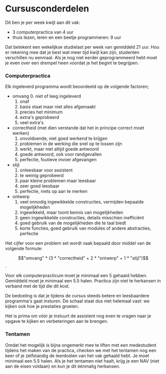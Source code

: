 # Cursusconderdelen

Dit ben je per week kwijt aan dit vak:

* 3 computerpractica van 4 uur
* thuis lezen, leren en een beetje programmeren: 9 uur

Dat betekent een wekelijkse studielast per week van gemiddeld 21 uur. Hou er
rekening mee dat je best wat meer tijd kwijt kan zijn, studenten verschillen nu
eenmaal. Als je nog niet eerder geprogrammeerd hebt moet je even over een
drempel heen voordat je het begint te begrijpen.

### Computerpractica

Elk ingeleverd programma wordt beoordeeld op de volgende factoren;

* omvang
    0. niet of leeg ingeleverd
	1. onaf
	2. basis staat maar niet alles afgemaakt
	3. precies het minimum
	4. extra's geprobeerd
	5. veel extra's
* correctheid (met dien verstande dat het in principe correct moet werken)
	1. onvoldoende, niet goed werkend te krijgen
	2. problemen in de werking die snel op te lossen zijn
	3. werkt, maar niet altijd goede antwoord
	4. goede antwoord, ook voor randgevallen
	5. perfectie, foutieve invoer afgevangen
* stijl
	1. onleesbaar voor assistent
	2. te weinig geprobeerd
	3. paar kleine problemen maar leesbaar
	4. zeer goed leesbaar
	5. perfectie, niets op aan te merken
* ontwerp
	1. veel onnodig ingewikkelde constructies, vermijden bepaalde mogelijkheden
	2. ingewikkeld, maar toont kennis van mogelijkheden
	3. geen ingewikkelde constructies, details misschien inefficiënt
	4. goed gebruik van de mogelijkheden die te taal biedt
	5. korte functies, goed gebruik van modules of andere abstracties, perfectie

Het cijfer voor een problem set wordt vaak bepaald door middel van de volgende
formule:

$$"omvang" * (3 * "correctheid" + 2 * "ontwerp" + 1 * "stijl")$$.

Voor elk computerpracticum moet je minimaal een 5 gehaald hebben. Gemiddeld
moet je minimaal een 5.5 halen. Practica zijn niet te herkansen in verband met
de tijd die dit kost.

De bedoeling is dat je tijdens de cursus steeds betere en leesbaardere
programma's gaat insturen. De schaal staat dus niet helemaal vast: we kijken ook
hoe je prestaties groeien.

Het is prima om vóór je instuurt de assistent nog even te vragen naar je opgave
te kijken en verbeteringen aan te brengen.

### Tentamen

Omdat het mogelijk is bijna ongemerkt mee te liften met een medestudent tijdens
het maken van de practica, checken we met het tentamen nog een keer of je
zelfstandig de leerdoelen van het vak gehaald hebt. Je moet minimaal een 5.5
halen. Als je het tentamen niet haalt, krijg je een NAV (niet aan de eisen
voldaan) en kun je dit éénmalig herkansen.
